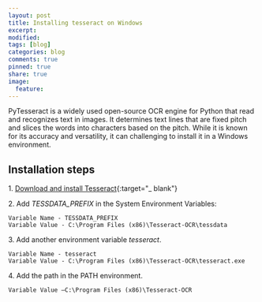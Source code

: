 ```yaml
---
layout: post
title: Installing tesseract on Windows
excerpt:
modified:
tags: [blog]
categories: blog
comments: true
pinned: true
share: true
image:
  feature:
---
```


PyTesseract is a widely used open-source OCR engine for Python that read and recognizes text in images. It determines text lines that are fixed pitch and slices the words into characters based on the pitch. While it is known for its accuracy and versatility, it can challenging to install it in a Windows environment.

## Installation steps

1\. [Download and install Tesseract](https://github.com/UB-Mannheim/tesseract/wiki){:target="\_ blank"}

2\. Add _TESSDATA_PREFIX_ in the System Environment Variables:

```
Variable Name - TESSDATA_PREFIX
Variable Value - C:\Program Files (x86)\Tesseract-OCR\tessdata
```

3\. Add another environment variable _tesseract_.

```
Variable Name - tesseract
Variable Value - C:\Program Files (x86)\Tesseract-OCR\tesseract.exe
```

4\. Add the path in the PATH environment.

```
Variable Value –C:\Program Files (x86)\Tesseract-OCR
```
